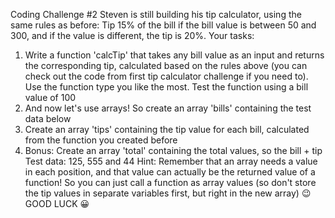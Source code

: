 Coding Challenge #2
Steven is still building his tip calculator, using the same rules as before: Tip 15% of
the bill if the bill value is between 50 and 300, and if the value is different, the tip is
20%.
Your tasks:
1. Write a function 'calcTip' that takes any bill value as an input and returns
the corresponding tip, calculated based on the rules above (you can check out
the code from first tip calculator challenge if you need to). Use the function
type you like the most. Test the function using a bill value of 100
2. And now let's use arrays! So create an array 'bills' containing the test data
below
3. Create an array 'tips' containing the tip value for each bill, calculated from
the function you created before
4. Bonus: Create an array 'total' containing the total values, so the bill + tip
Test data: 125, 555 and 44
Hint: Remember that an array needs a value in each position, and that value can
actually be the returned value of a function! So you can just call a function as array
values (so don't store the tip values in separate variables first, but right in the new
array) 😉
GOOD LUCK 😀
